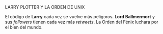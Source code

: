LARRY PLOTTER Y LA ORDEN DE UNIX

El código de **Larry** cada vez se vuelve más peligoros.
**Lord Ballmermort** y sus *followers* tienen cada vez más *retweets*.
La Orden del Fénix luchara por el bien del mundo.
